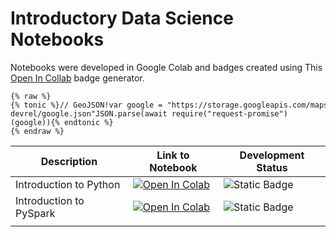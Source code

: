 # Introductory Data Science Notebooks

Notebooks were developed in Google Colab and badges created using This [Open In Collab](https://openincolab.com) badge generator.

```
{% raw %}
{% tonic %}// GeoJSON!var google = "https://storage.googleapis.com/maps-devrel/google.json"JSON.parse(await require("request-promise")(google)){% endtonic %}
{% endraw %}
```

| Description             | Link to Notebook                                                                                                                                                                                                                      | Development Status                                                                                            |
| ----------------------- | ------------------------------------------------------------------------------------------------------------------------------------------------------------------------------------------------------------------------------------- | ------------------------------------------------------------------------------------------------------------- |
| Introduction to Python  | [![Open In Colab](https://colab.research.google.com/assets/colab-badge.svg)](https://colab.research.google.com/github/zwelshman/collections/blob/main/learning-lab/notebooks/introductory\_notebooks/Introduction\_to\_Python.ipynb)  | <img src="https://img.shields.io/badge/status-wip-blue?color=orange" alt="Static Badge" data-size="original"> |
| Introduction to PySpark | [![Open In Colab](https://colab.research.google.com/assets/colab-badge.svg)](https://colab.research.google.com/github/zwelshman/collections/blob/main/learning-lab/notebooks/introductory\_notebooks/Introduction\_to\_PySpark.ipynb) | <img src="https://img.shields.io/badge/status-wip-blue?color=orange" alt="Static Badge" data-size="original"> |
|                         |                                                                                                                                                                                                                                       |                                                                                                               |
